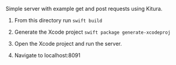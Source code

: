 Simple server with example get and post requests using Kitura.

1. From this directory run `swift build`

2. Generate the Xcode project
`swift package generate-xcodeproj`

3. Open the Xcode project and run the server. 

4. Navigate to localhost:8091  
